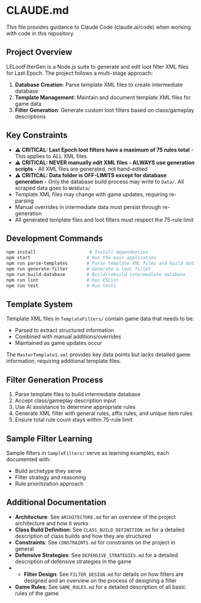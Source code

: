 # CLAUDE.md

This file provides guidance to Claude Code (claude.ai/code) when working with code in this repository.

## Project Overview

LELootFilterGen is a Node.js suite to generate and edit loot filter XML files for Last Epoch. The project follows a multi-stage approach:

1. **Database Creation**: Parse template XML files to create intermediate database
2. **Template Management**: Maintain and document template XML files for game data
3. **Filter Generation**: Generate custom loot filters based on class/gameplay descriptions

## Key Constraints

- **⚠️ CRITICAL: Last Epoch loot filters have a maximum of 75 rules total** - This applies to ALL XML files
- **⚠️ CRITICAL: NEVER manually edit XML files - ALWAYS use generation scripts** - All XML files are generated, not hand-edited
- **⚠️ CRITICAL: Data folder is OFF-LIMITS except for database generation** - Only the database build process may write to `Data/`. All scraped data goes to `WebData/`
- Template XML files may change with game updates, requiring re-parsing
- Manual overrides in intermediate data must persist through re-generation
- All generated template files and loot filters must respect the 75-rule limit

## Development Commands

```bash
npm install                    # Install dependencies
npm start                     # Run the main application
npm run parse-templates       # Parse template XML files and build database
npm run generate-filter       # Generate a loot filter
npm run build-database        # Build/rebuild intermediate database
npm run lint                  # Run ESLint
npm run test                  # Run tests
```

## Template System

Template XML files in `TemplateFilters/` contain game data that needs to be:
- Parsed to extract structured information
- Combined with manual additions/overrides
- Maintained as game updates occur

The `MasterTemplate1.xml` provides key data points but lacks detailed game information, requiring additional template files.

## Filter Generation Process

1. Parse template files to build intermediate database
2. Accept class/gameplay description input
3. Use AI assistance to determine appropriate rules
4. Generate XML filter with general rules, affix rules, and unique item rules
5. Ensure total rule count stays within 75-rule limit

## Sample Filter Learning

Sample filters in `SampleFilters/` serve as learning examples, each documented with:
- Build archetype they serve
- Filter strategy and reasoning
- Rule prioritization approach

## Additional Documentation

- **Architecture**: See `ARCHITECTURE.md` for an overview of the project architecture and how it works
- **Class Build Definition**: See `CLASS_BUILD_DEFINITION.md` for a detailed description of class builds and how they are structured
- **Constraints**: See `CONSTRAINTS.md` for constraints on the project in general
- **Defensive Strategies**: See `DEFENSIVE_STRATEGIES.md` for a detailed description of defensive strategies in the game
- - **Filter Design**: See `FILTER_DESIGN.md` for details on how filters are designed and an overview on the process of designing a filter
- **Game Rules**: See `GAME_RULES.md` for a detailed description of all basic rules of the game